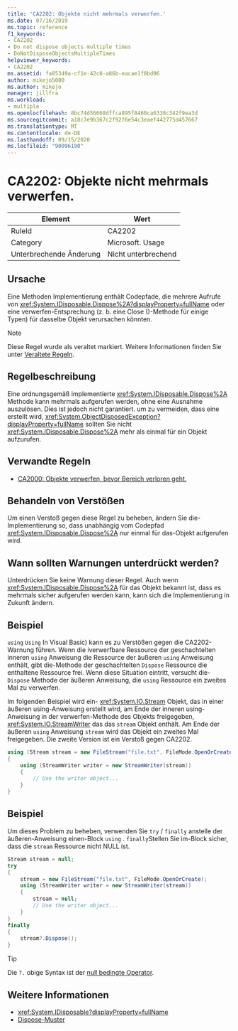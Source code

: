 ```yaml
---
title: 'CA2202: Objekte nicht mehrmals verwerfen.'
ms.date: 07/16/2019
ms.topic: reference
f1_keywords:
- CA2202
- Do not dispose objects multiple times
- DoNotDisposeObjectsMultipleTimes
helpviewer_keywords:
- CA2202
ms.assetid: fa85349a-cf1e-42c8-a86b-eacae1f8bd96
author: mikejo5000
ms.author: mikejo
manager: jillfra
ms.workload:
- multiple
ms.openlocfilehash: 8bc74d56668dffca895f8460ca6338c342f9ea3d
ms.sourcegitcommit: a18c7e9b367c2f92f6e54c3eaef442775d457667
ms.translationtype: MT
ms.contentlocale: de-DE
ms.lasthandoff: 09/15/2020
ms.locfileid: "90096190"
---
```

# <a name="ca2202-do-not-dispose-objects-multiple-times"></a>CA2202: Objekte nicht mehrmals verwerfen.

|Element|Wert|
|-|-|
|RuleId|CA2202|
|Category|Microsoft. Usage|
|Unterbrechende Änderung|Nicht unterbrechend|

## <a name="cause"></a>Ursache
Eine Methoden Implementierung enthält Codepfade, die mehrere Aufrufe von <xref:System.IDisposable.Dispose%2A?displayProperty=fullName> oder eine verwerfen-Entsprechung (z. b. eine Close ()-Methode für einige Typen) für dasselbe Objekt verursachen könnten.

> [!NOTE]
> Diese Regel wurde als veraltet markiert. Weitere Informationen finden Sie unter [Veraltete Regeln](fxcop-unported-deprecated-rules.md).

## <a name="rule-description"></a>Regelbeschreibung

Eine ordnungsgemäß implementierte <xref:System.IDisposable.Dispose%2A> Methode kann mehrmals aufgerufen werden, ohne eine Ausnahme auszulösen. Dies ist jedoch nicht garantiert. um zu vermeiden, dass eine erstellt wird, <xref:System.ObjectDisposedException?displayProperty=fullName> sollten Sie nicht <xref:System.IDisposable.Dispose%2A> mehr als einmal für ein Objekt aufzurufen.

## <a name="related-rules"></a>Verwandte Regeln

- [CA2000: Objekte verwerfen, bevor Bereich verloren geht.](../code-quality/ca2000.md)

## <a name="how-to-fix-violations"></a>Behandeln von Verstößen

Um einen Verstoß gegen diese Regel zu beheben, ändern Sie die-Implementierung so, dass unabhängig vom Codepfad <xref:System.IDisposable.Dispose%2A> nur einmal für das-Objekt aufgerufen wird.

## <a name="when-to-suppress-warnings"></a>Wann sollten Warnungen unterdrückt werden?

Unterdrücken Sie keine Warnung dieser Regel. Auch wenn <xref:System.IDisposable.Dispose%2A> für das Objekt bekannt ist, dass es mehrmals sicher aufgerufen werden kann, kann sich die Implementierung in Zukunft ändern.

## <a name="example"></a>Beispiel

`using` `Using` In Visual Basic) kann es zu Verstößen gegen die CA2202-Warnung führen. Wenn die iverwerfbare Ressource der geschachtelten inneren `using` Anweisung die Ressource der äußeren `using` Anweisung enthält, gibt die-Methode der geschachtelten `Dispose` Ressource die enthaltene Ressource frei. Wenn diese Situation eintritt, versucht die- `Dispose` Methode der äußeren Anweisung, die `using` Ressource ein zweites Mal zu verwerfen.

Im folgenden Beispiel wird ein- <xref:System.IO.Stream> Objekt, das in einer äußeren using-Anweisung erstellt wird, am Ende der inneren using-Anweisung in der verwerfen-Methode des Objekts freigegeben, <xref:System.IO.StreamWriter> das das `stream` Objekt enthält. Am Ende der äußeren `using` Anweisung `stream` wird das Objekt ein zweites Mal freigegeben. Die zweite Version ist ein Verstoß gegen CA2202.

```csharp
using (Stream stream = new FileStream("file.txt", FileMode.OpenOrCreate))
{
    using (StreamWriter writer = new StreamWriter(stream))
    {
        // Use the writer object...
    }
}
```

## <a name="example"></a>Beispiel

Um dieses Problem zu beheben, verwenden Sie `try` / `finally` anstelle der äußeren-Anweisung einen-Block `using` . `finally`Stellen Sie im-Block sicher, dass die `stream` Ressource nicht NULL ist.

```csharp
Stream stream = null;
try
{
    stream = new FileStream("file.txt", FileMode.OpenOrCreate);
    using (StreamWriter writer = new StreamWriter(stream))
    {
        stream = null;
        // Use the writer object...
    }
}
finally
{
    stream?.Dispose();
}
```

> [!TIP]
> Die `?.` obige Syntax ist der [null bedingte Operator](/dotnet/csharp/language-reference/operators/member-access-operators#null-conditional-operators--and-).

## <a name="see-also"></a>Weitere Informationen

- <xref:System.IDisposable?displayProperty=fullName>
- [Dispose-Muster](/dotnet/standard/design-guidelines/dispose-pattern)
